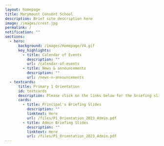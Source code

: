 ```yaml
---
layout: homepage
title: Marymount Convent School
description: Brief site description here
image: /images/crest.jpg
permalink: /
notification: ""
sections:
  - hero:
      background: /images/Homepage/V4.gif
      key_highlights:
        - title: Calendar of Events
          description: ""
          url: /calendar-of-events
        - title: News & announcements
          description: ""
          url: /news-n-announcements
  - textcards:
      title: Primary 1 Orientation
      id: textcards
      description: Please click on the links below for the briefing slides.
      cards:
        - title: Principal's Briefing Slides
          description: ""
          linktext: Here
          url: /files/P1_Orientation_2023_Admin.pdf
        - title: Admin Briefing Slides
          description: ""
          linktext: Here
          url: /files/P1_Orientation_2023_Admin.pdf
---
```

